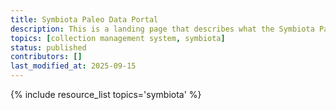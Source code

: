 ```yaml
---
title: Symbiota Paleo Data Portal
description: This is a landing page that describes what the Symbiota Paleo Data Portal is and why it is important in the context of paleo data. You can dive deeper via the links to related resources aggregated here.
topics: [collection management system, symbiota]
status: published
contributors: []
last_modified_at: 2025-09-15
---
```


{% include resource_list topics='symbiota' %}
